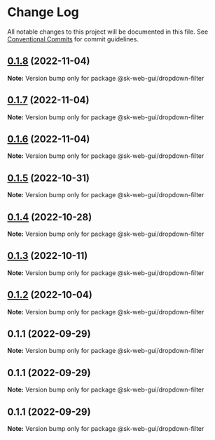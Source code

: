 # Change Log

All notable changes to this project will be documented in this file.
See [Conventional Commits](https://conventionalcommits.org) for commit guidelines.

## [0.1.8](https://github.com/Sundsvallskommun/web-shared-components/compare/@sk-web-gui/dropdown-filter@0.1.7...@sk-web-gui/dropdown-filter@0.1.8) (2022-11-04)

**Note:** Version bump only for package @sk-web-gui/dropdown-filter

## [0.1.7](https://github.com/Sundsvallskommun/web-shared-components/compare/@sk-web-gui/dropdown-filter@0.1.6...@sk-web-gui/dropdown-filter@0.1.7) (2022-11-04)

**Note:** Version bump only for package @sk-web-gui/dropdown-filter

## [0.1.6](https://github.com/Sundsvallskommun/web-shared-components/compare/@sk-web-gui/dropdown-filter@0.1.5...@sk-web-gui/dropdown-filter@0.1.6) (2022-11-04)

**Note:** Version bump only for package @sk-web-gui/dropdown-filter

## [0.1.5](https://github.com/Sundsvallskommun/web-shared-components/compare/@sk-web-gui/dropdown-filter@0.1.3...@sk-web-gui/dropdown-filter@0.1.5) (2022-10-31)

**Note:** Version bump only for package @sk-web-gui/dropdown-filter

## [0.1.4](https://github.com/Sundsvallskommun/web-shared-components/compare/@sk-web-gui/dropdown-filter@0.1.3...@sk-web-gui/dropdown-filter@0.1.4) (2022-10-28)

**Note:** Version bump only for package @sk-web-gui/dropdown-filter

## [0.1.3](https://github.com/Sundsvallskommun/web-shared-components/compare/@sk-web-gui/dropdown-filter@0.1.2...@sk-web-gui/dropdown-filter@0.1.3) (2022-10-11)

**Note:** Version bump only for package @sk-web-gui/dropdown-filter

## [0.1.2](https://github.com/Sundsvallskommun/web-shared-components/compare/@sk-web-gui/dropdown-filter@0.1.1...@sk-web-gui/dropdown-filter@0.1.2) (2022-10-04)

**Note:** Version bump only for package @sk-web-gui/dropdown-filter

## 0.1.1 (2022-09-29)

**Note:** Version bump only for package @sk-web-gui/dropdown-filter

## 0.1.1 (2022-09-29)

**Note:** Version bump only for package @sk-web-gui/dropdown-filter

## 0.1.1 (2022-09-29)

**Note:** Version bump only for package @sk-web-gui/dropdown-filter
